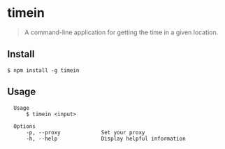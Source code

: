 # timein

> A command-line application for getting the time in a given location.

## Install

```console
$ npm install -g timein
```

## Usage
```
  Usage
      $ timein <input>

  Options
      -p, --proxy             Set your proxy
      -h, --help              Display helpful information
```

